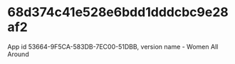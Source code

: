 # 68d374c41e528e6bdd1dddcbc9e28af2
App id 53664-9F5CA-583DB-7EC00-51DBB, version name - Women All Around
